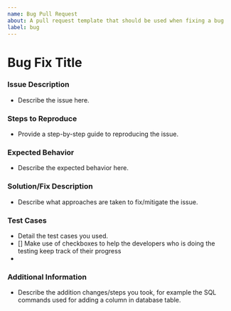 ```yaml
---
name: Bug Pull Request 
about: A pull request template that should be used when fixing a bug
label: bug
---
```

# Bug Fix Title

### Issue Description
- Describe the issue here.  

### Steps to Reproduce
- Provide a step-by-step guide to reproducing the issue.

### Expected Behavior
- Describe the expected behavior here.  

### Solution/Fix Description
- Describe what approaches are taken to fix/mitigate the issue.  

### Test Cases
- Detail the test cases you used.  
- [] Make use of checkboxes to help the developers who is doing the testing keep track of their progress
- 
### Additional Information
- Describe the addition changes/steps you took, for example the SQL commands used for adding a column in database table.  
